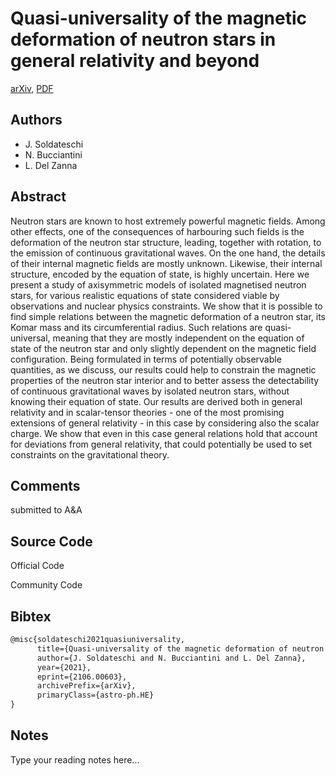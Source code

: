 
# Quasi-universality of the magnetic deformation of neutron stars in general relativity and beyond

[arXiv](https://arxiv.org/abs/2106.0603), [PDF](https://arxiv.org/pdf/2106.0603.pdf)

## Authors

- J. Soldateschi
- N. Bucciantini
- L. Del Zanna

## Abstract

Neutron stars are known to host extremely powerful magnetic fields. Among other effects, one of the consequences of harbouring such fields is the deformation of the neutron star structure, leading, together with rotation, to the emission of continuous gravitational waves. On the one hand, the details of their internal magnetic fields are mostly unknown. Likewise, their internal structure, encoded by the equation of state, is highly uncertain. Here we present a study of axisymmetric models of isolated magnetised neutron stars, for various realistic equations of state considered viable by observations and nuclear physics constraints. We show that it is possible to find simple relations between the magnetic deformation of a neutron star, its Komar mass and its circumferential radius. Such relations are quasi-universal, meaning that they are mostly independent on the equation of state of the neutron star and only slightly dependent on the magnetic field configuration. Being formulated in terms of potentially observable quantities, as we discuss, our results could help to constrain the magnetic properties of the neutron star interior and to better assess the detectability of continuous gravitational waves by isolated neutron stars, without knowing their equation of state. Our results are derived both in general relativity and in scalar-tensor theories - one of the most promising extensions of general relativity - in this case by considering also the scalar charge. We show that even in this case general relations hold that account for deviations from general relativity, that could potentially be used to set constraints on the gravitational theory.

## Comments

submitted to A&A

## Source Code

Official Code



Community Code



## Bibtex

```tex
@misc{soldateschi2021quasiuniversality,
      title={Quasi-universality of the magnetic deformation of neutron stars in general relativity and beyond}, 
      author={J. Soldateschi and N. Bucciantini and L. Del Zanna},
      year={2021},
      eprint={2106.00603},
      archivePrefix={arXiv},
      primaryClass={astro-ph.HE}
}
```

## Notes

Type your reading notes here...

